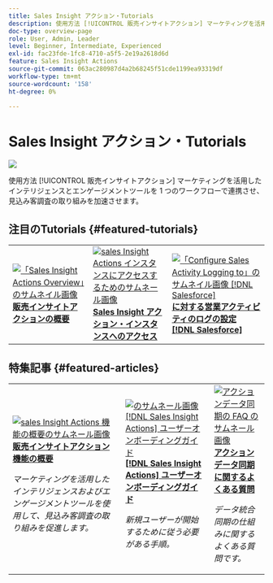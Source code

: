 ```yaml
---
title: Sales Insight アクション・Tutorials
description: 使用方法 [!UICONTROL 販売インサイトアクション] マーケティングを活用したインテリジェンスとエンゲージメントツールを 1 つのワークフローで連携させ、見込み客調査の取り組みを加速させます。
doc-type: overview-page
role: User, Admin, Leader
level: Beginner, Intermediate, Experienced
exl-id: fac23fde-1fc8-4710-a5f5-2e19a2618d6d
feature: Sales Insight Actions
source-git-commit: 063ac280987d4a2b68245f51cde1199ea93319df
workflow-type: tm+mt
source-wordcount: '158'
ht-degree: 0%

---
```


# Sales Insight アクション・Tutorials

![](assets/header.png)

使用方法 [!UICONTROL 販売インサイトアクション] マーケティングを活用したインテリジェンスとエンゲージメントツールを 1 つのワークフローで連携させ、見込み客調査の取り組みを加速させます。

## 注目のTutorials {#featured-tutorials}

<table style="table-layout:fixed">
<tr>
<td>
<a href="/help/sales-insight-actions/sales-insight-actions-overview.md"><img alt="「Sales Insight Actions Overview」のサムネイル画像" src="assets/sales-insight-actions-feature-overview-videothumb.png" /></a>
<div><a href="/help/sales-insight-actions/sales-insight-actions-overview.md"><strong>販売インサイトアクションの概要</strong></a></div>
</td>
<td>
<a href="/help/sales-insight-actions/accessing-your-sales-insight-actions-instance.md"><img alt="sales Insight Actions インスタンスにアクセスするためのサムネール画像" src="assets/accessing-your-sales-insight-actions-instance-videothumb.png" /></a>
<div><a href="/help/sales-insight-actions/accessing-your-sales-insight-actions-instance.md"><strong>Sales Insight アクション・インスタンスへのアクセス</strong></a></div>
</td>
<td>
<a href="/help/sales-insight-actions/configure-sales-activity-logging-to-salesforce.md"><img alt="「Configure Sales Activity Logging to」のサムネイル画像 [!DNL Salesforce]" src="assets/configure-sales-activity-logging-to-salesforce-videothumb.png" /></a>
<div><a href="/help/sales-insight-actions/configure-sales-activity-logging-to-salesforce.md"><strong>に対する営業アクティビティのログの設定 [!DNL Salesforce]</strong></a></div>
</td>
</tr>
</table>

## 特集記事 {#featured-articles}

<table style="table-layout:fixed">
<tr>
<td>
<a href="https://experienceleague.adobe.com/docs/marketo/using/product-docs/marketo-sales-insight/actions/sales-insight-actions-feature-overview.html"><img alt="sales Insight Actions 機能の概要のサムネール画像" src="assets/sales-insight-actions-feature-overview-thumb.png" /></a>
<div><a href="https://experienceleague.adobe.com/docs/marketo/using/product-docs/marketo-sales-insight/actions/sales-insight-actions-feature-overview.html"><strong>販売インサイトアクション機能の概要</strong></a></div>
<p><em>マーケティングを活用したインテリジェンスおよびエンゲージメントツールを使用して、見込み客調査の取り組みを促進します。</em></p>
</td>
<td>
<a href="https://experienceleague.adobe.com/docs/marketo/using/product-docs/marketo-sales-insight/actions/getting-started/sales-insight-actions-user-onboarding-checklist.html"><img alt="のサムネール画像 [!DNL Sales Insight Actions] ユーザーオンボーディングガイド" src="assets/sales-insight-actions-user-onboarding-guide-thumb.png" /></a>
<div><a href="https://experienceleague.adobe.com/docs/marketo/using/product-docs/marketo-sales-insight/actions/getting-started/sales-insight-actions-user-onboarding-checklist.html"><strong>[!DNL Sales Insight Actions] ユーザーオンボーディングガイド</strong></a></div>
<p><em>新規ユーザーが開始するために従う必要がある手順。</em></p>
</td>
<td>
<a href="https://experienceleague.adobe.com/docs/marketo/using/product-docs/marketo-sales-insight/actions/admin/actions-data-sync-faq.html"><img alt="アクションデータ同期の FAQ のサムネール画像" src="assets/actions-data-sync-faq-thumb.png" /></a>
<div><a href="https://experienceleague.adobe.com/docs/marketo/using/product-docs/marketo-sales-insight/actions/admin/actions-data-sync-faq.html"><strong>アクションデータ同期に関するよくある質問</strong></a></div>
<p><em>データ統合同期の仕組みに関するよくある質問です。</em></p>
</td>
</tr>
</table>
